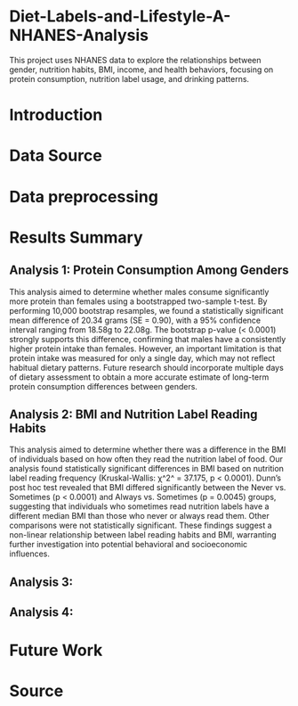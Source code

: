 # Diet-Labels-and-Lifestyle-A-NHANES-Analysis

This project uses NHANES data to explore the relationships between gender, nutrition habits, BMI, income, and health behaviors, focusing on protein consumption, nutrition label usage, and drinking patterns.

# Introduction



# Data Source



# Data preprocessing 



# Results Summary
## Analysis 1: Protein Consumption Among Genders

This analysis aimed to determine whether males consume significantly more protein than females using a bootstrapped two-sample t-test. By performing 10,000 bootstrap resamples, we found a statistically significant mean difference of 20.34 grams (SE = 0.90), with a 95% confidence interval ranging from 18.58g to 22.08g. The bootstrap p-value (< 0.0001) strongly supports this difference, confirming that males have a consistently higher protein intake than females. However, an important limitation is that protein intake was measured for only a single day, which may not reflect habitual dietary patterns. Future research should incorporate multiple days of dietary assessment to obtain a more accurate estimate of long-term protein consumption differences between genders.

## Analysis 2: BMI and Nutrition Label Reading Habits 

This analysis aimed to determine whether there was a difference in the BMI of individuals based on how often they read the nutrition label of food. Our analysis found statistically significant differences in BMI based on nutrition label reading frequency (Kruskal-Wallis: χ^2^ = 37.175, p < 0.0001). Dunn’s post hoc test revealed that BMI differed significantly between the Never vs. Sometimes (p < 0.0001) and Always vs. Sometimes (p = 0.0045) groups, suggesting that individuals who sometimes read nutrition labels have a different median BMI than those who never or always read them. Other comparisons were not statistically significant. These findings suggest a non-linear relationship between label reading habits and BMI, warranting further investigation into potential behavioral and socioeconomic influences.

## Analysis 3: 

## Analysis 4: 

# Future Work


# Source

